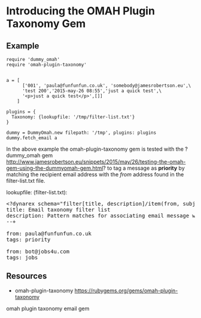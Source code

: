 # Introducing the OMAH Plugin Taxonomy Gem


## Example

    require 'dummy_omah'
    require 'omah-plugin-taxonomy'


    a = [
          ['001', 'paula@funfunfun.co.uk', 'somebody@jamesrobertson.eu',\
          'test 200','2015-may-26 08:55','just a quick test',\
          '<p>just a quick test</p>',[]]
        ]

    plugins = {
      Taxonomy: {lookupfile: '/tmp/filter-list.txt'}
    }

    dummy = DummyOmah.new filepath: '/tmp', plugins: plugins
    dummy.fetch_email a

In the above example the omah-plugin-taxonomy gem is tested with the ?dummy_omah gem http://www.jamesrobertson.eu/snippets/2015/may/26/testing-the-omah-gem-using-the-dummyomah-gem.html? to tag a message as **priority** by matching the recipient email address with the *from* address found in the filter-list.txt file.

lookupfile: (filter-list.txt):

<pre>
&lt;?dynarex schema="filter[title, description]/item(from, subject, tags)"?&gt;
title: Email taxonomy filter list
description: Pattern matches for associating email message with tags
--+

from: paula@funfunfun.co.uk
tags: priority

from: bot@jobs4u.com
tags: jobs
</pre>

## Resources

* omah-plugin-taxonomy https://rubygems.org/gems/omah-plugin-taxonomy

omah plugin taxonomy email gem
